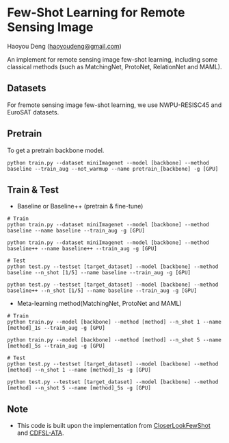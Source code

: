 # Few-Shot Learning for Remote Sensing Image

Haoyou Deng (haoyoudeng@gmail.com)

An implement for remote sensing image few-shot learning, including some classical methods (such as MatchingNet, ProtoNet, RelationNet and MAML).

## Datasets
For fremote sensing image few-shot learning, we use NWPU-RESISC45 and EuroSAT datasets.

## Pretrain
To get a pretrain backbone model.
```
python train.py --dataset miniImagenet --model [backbone] --method baseline --train_aug --not_warmup --name pretrain_[backbone] -g [GPU]
```
## Train & Test
- Baseline or Baseline++ (pretrain & fine-tune)
```
# Train
python train.py --dataset miniImagenet --model [backbone] --method baseline --name baseline --train_aug -g [GPU]

python train.py --dataset miniImagenet --model [backbone] --method baseline++ --name baseline++ --train_aug -g [GPU]

# Test
python test.py --testset [target_dataset] --model [backbone] --method baseline --n_shot [1/5] --name baseline --train_aug -g [GPU]

python test.py --testset [target_dataset] --model [backbone] --method baseline++ --n_shot [1/5] --name baseline --train_aug -g [GPU]
```

- Meta-learning method(MatchingNet, ProtoNet and MAML)
```
# Train
python train.py --model [backbone] --method [method] --n_shot 1 --name [method]_1s --train_aug -g [GPU]

python train.py --model [backbone] --method [method] --n_shot 5 --name [method]_5s --train_aug -g [GPU]

# Test
python test.py --testset [target_dataset] --model [backbone] --method [method] --n_shot 1 --name [method]_1s -g [GPU]

python test.py --testset [target_dataset] --model [backbone] --method [method] --n_shot 5 --name [method]_5s -g [GPU]
```

## Note
- This code is built upon the implementation from [CloserLookFewShot](https://github.com/wyharveychen/CloserLookFewShot) and [CDFSL-ATA](https://github.com/Haoqing-Wang/CDFSL-ATA).